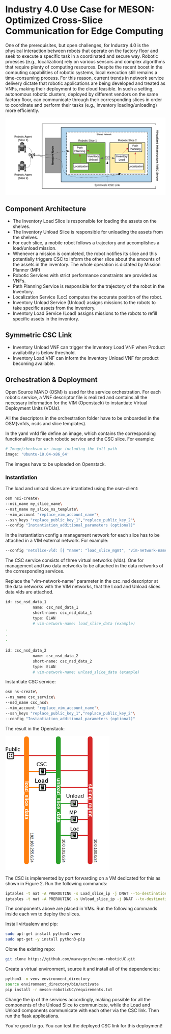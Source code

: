 # Industry 4.0 Use Case for MESON: Optimized Cross-Slice Communication for Edge Computing

One  of  the  prerequisites,  but  open challenges, for Industry 4.0 is the physical interaction between robots that operate on the factory floor and seek to execute a specific task in a coordinated and secure way. Robotic proesses (e.g., localization) rely on various sensors and complex algorithms that require plenty of computing resources. Despite the recent boost in the computing capabilities of robotic systems, local execution still remains a time-consuming process. For this reason, current trends in network service delivery dictate that robotic applications are being developed and treated as VNFs, making their deployment to the cloud feasible. In such a setting, autonomous robotic clusters, deployed by different vendors on the same factory floor, can communicate through their corresponding slices in order to coordinate and perform their tasks (e.g., inventory loading/unloading) more efficiently. 

![Alt text](img/service%20chain.png?raw=true "Figure 1: Industry 4.0 Use Case Architecture")

## Component Architecture

* The Inventory Load Slice is responsible for loading the assets on the shelves.
* The Inventory Unload Slice is responsible for unloading the assets from the shelves.
* For each slice, a mobile robot follows a trajectory and accomplishes a load/unload mission.
* Whenever a mission is completed, the robot notifies its slice and this potentially triggers CSC to inform the other slice about the amounts of the assets in the inventory. The whole operation is dictated by Mission Planner (MP)
* Robotic Services with strict performance constraints are provided as VNFs.
* Path Planning Service is responsible for the trajectory of the robot in the Inventory.
* Localization Service (Loc) computes the accurate position of the robot. 
* Inventory Unload Service (Unload) assigns missions to the robots to take specific assets from the inventory.
* Inventory Load Service (Load) assigns missions to the robots to refill specific assets in the inventory.


## Symmetric CSC Link 

* Inventory Unload VNF can trigger the Inventory Load VNF when Product availability is below threshold. 
* Inventory Load VNF can inform the Inventory Unload VNF for product becoming available. 



## Orchestration & Deployment

Open Source MANO (OSM) is used for the service orchestration. For each robotic service, a VNF descriptor file is realized and contains all the necessary information for the VIM (Openstack) to instantiate Virtual Deployment Units (VDUs).

All the descriptors in the orchestration folder have to be onboarded in the OSM(vnfds, nsds and slice templates).

In the yaml vnfd file define an image, which contains the corresponding functionalities for each robotic service and the CSC slice. For example:
```bash
# Image/checksum or image including the full path
image: 'Ubuntu-18.04-x86_64'
```
The images have to be uploaded on Openstack.


### Instantiation

The load and unload slices are intantiated using the osm-client:
```bash
osm nsi-create\
--nsi_name my_slice_name\
--nst_name my_slice_ns_template\
--vim_account "replace_vim_account_name"\
--ssh_keys "replace_public_key_1","replace_public_key_2"\
--config "Instantiation_additional_parameters (optional)"
```

In the instantiation config a management network for each slice has to be attached in a VIM external network. For example:
```bash
--config 'netslice-vld: [{ "name": "load_slice_mgmt", "vim-network-name": <replace_vim_external_network> }]'
```

The CSC service consists of three virtual networks (vlds). One for management and two data networks to be attached in the data networks of the corresponding services.

Replace the "vim-network-name" parameter in the csc_nsd descriptor at the data networks with the VIM networks, that the Load and Unload slices data vlds are attached.

```bash
id: csc_nsd_data_1
            name: csc_nsd_data_1
            short-name: csc_nsd_data_1
            type: ELAN
            # vim-network-name: load_slice_data (example)
.
.
.

id: csc_nsd_data_2
            name: csc_nsd_data_2
            short-name: csc_nsd_data_2
            type: ELAN
            # vim-network-name: unload_slice_data (example)
```

Instantiate CSC service:

```bash
osm ns-create\
--ns_name csc_service\
--nsd_name csc_nsd\
--vim_account "replace_vim_account_name"\
--ssh_keys "replace_public_key_1","replace_public_key_2"\
--config "Instantiation_additional_parameters (optional)"
```

The result in the Openstack:


![Alt text](img/robotic_uc.png?raw=true "Figure 2: The Network Service of the Robotic Use Case")

The CSC is implemented by port forwarding on a VM dedicated for this as shown in Figure 2.
Run the following commands:

```bash
iptables -t nat -A PREROUTING -s Load_slice_ip -j DNAT --to-destination Unload_slice_ip
iptables -t nat -A PREROUTING -s Unload_slice_ip -j DNAT --to-destination Load_slice_ip
```

The components above are placed in VMs. Run the following commands inside each vm to deploy the slices. 

Install virtualenv and pip:

```bash
sudo apt-get install python3-venv
sudo apt-get -y install python3-pip
```

Clone the existing repo:

```bash
git clone https://github.com/maravger/meson-roboticUC.git
```

Create a virtual environment, source it and install all of the dependencies:

```bash
python3 -m venv environment_directory
source environment_directory/bin/activate
pip install -r meson-roboticUC/requirements.txt
```

Change the ip of the services accordingly, making possible for all the components of the Unload Slice to communicate, while the Load and Unload components communicate with each other via the CSC link. Then run the flask applications.


You're good to go. You can test the deployed CSC link for this deployment!

